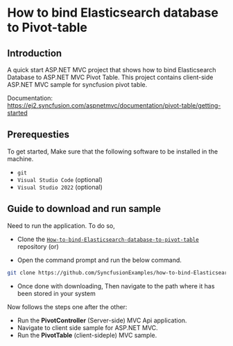 # How to bind Elasticsearch database to Pivot-table

## Introduction

A quick start ASP.NET MVC project that shows how to bind Elasticsearch Database to ASP.NET MVC Pivot Table. This project contains client-side ASP.NET MVC sample for syncfusion pivot table.

Documentation: https://ej2.syncfusion.com/aspnetmvc/documentation/pivot-table/getting-started

## Prerequesties

To get started, Make sure that the following software to be installed in the machine.

* `git`
* `Visual Studio Code` (optional)
* `Visual Studio 2022` (optional)

## Guide to download and run sample

Need to run the application. To do so,

* Clone the [`How-to-bind-Elasticsearch-database-to-pivot-table`](https://github.com/SyncfusionExamples/how-to-bind-Elasticsearch-database-to-pivot-table) repository (or)

* Open the command prompt and run the below command.

```sh
git clone https://github.com/SyncfusionExamples/how-to-bind-Elasticsearch-database-to-pivot-table.git
```

* Once done with downloading, Then navigate to the path where it has been stored in your system

Now follows the steps one after the other:

* Run the **PivotController** (Server-side) MVC Api application.
* Navigate to client side sample for ASP.NET MVC.
* Run the **PivotTable** (client-sideple) MVC sample.